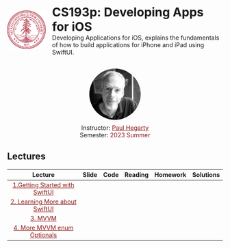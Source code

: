 <style>
.row {
    display: -webkit-box;
    display: -webkit-flex;
    display: -ms-flexbox;
    display: flex;
    width: 100%;
    -webkit-flex-direction: row;
    flex-direction: row;
    -webkit-align-items: center;
    align-items: center;
    -webkit-justify-content: center;
    justify-content: center;
}
.col {
    display: -webkit-box;
    display: -webkit-flex;
    display: -ms-flexbox;
    display: flex;
    width: 100%;
    -webkit-flex-direction: column;
    flex-direction: column;
    -webkit-align-items: center;
    align-items: center;
    -webkit-justify-content: center;
    justify-content: center;
}
.last-item {
    -webkit-flex-grow: 1;
    flex-grow: 1;
}
.avatar {
    display: block;
    width: 120px;
    height: 120px;
    border-radius: 100%;
    overflow: hidden;
}
h1 {
    margin: 0;
    padding: 0;
}
a, i {
    color: #8C1515;
    font-style: normal;
}
tr, td, th {
    text-align: left;
}
</style>
<div class="row">
    <div style="width: 90px; min-width: 90px; margin-right: 15px">
        <img src="https://raw.githubusercontent.com/zhengweix/CS193p/main/assests/stanford.svg" />
    </div>
    <div class="last-item">
        <h1>CS193p: Developing Apps for iOS</h1>
        Developing Applications for iOS, explains the fundamentals of how to build applications for iPhone and iPad using SwiftUI. 
    </div>
</div>
<div class="col" style="margin-top: 30px">
    <div class="avatar">
        <img src="https://raw.githubusercontent.com/zhengweix/CS193p/main/assests/paul_hegarty.webp" />
    </div>
    <span style="margin-top: 10px">Instructor: <a href="https://explorecourses.stanford.edu/instructor/phegarty">Paul Hegarty</a></span>
    <span>Semester: <i>2023 Summer</i></span>
</div>

## Lectures
|                            Lecture                             | Slide | Code | Reading | Homework | Solutions |
|:--------------------------------------------------------------:|:-----:|:----:|:-------:|:--------:| :----------: |
| [1.Getting Started with SwiftUI](https://youtu.be/bqu6BquVi2M) | |      | | | |
| [2. Learning More about SwiftUI](https://youtu.be/3lahkdHEhW8) | |      | | | |
|            [3. MVVM](https://youtu.be/--qKOhdgJAs)             | |      | | | |
|  [4. More MVVM enum Optionals](https://youtu.be/oWZOFSYS5GE)   | |      | | | |
